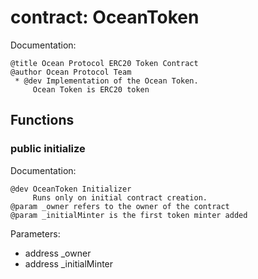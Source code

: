 
# contract: OceanToken

Documentation:
```
@title Ocean Protocol ERC20 Token Contract
@author Ocean Protocol Team
 * @dev Implementation of the Ocean Token.
     Ocean Token is ERC20 token
```

## Functions

### public initialize

Documentation:

```
@dev OceanToken Initializer
     Runs only on initial contract creation.
@param _owner refers to the owner of the contract
@param _initialMinter is the first token minter added
```
Parameters:
* address _owner
* address _initialMinter
